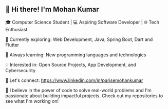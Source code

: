 ## 👋 Hi there! I'm Mohan Kumar

🎓 Computer Science Student | 💻 Aspiring Software Developer | 🌐 Tech Enthusiast

🔭 Currently exploring: Web Development, Java, Spring Boot, Dart and Flutter

🌱 Always learning: New programming languages and technologies

💡 Interested in: Open Source Projects, App Development, and Cybersecurity

💬 Let's connect: https://www.linkedin.com/in/parisemohankumar

🌟 I believe in the power of code to solve real-world problems and I'm passionate about building impactful projects. Check out my repositories to see what I'm working on!



<!--
**MohanKumar2003/MohanKumar2003** is a ✨ _special_ ✨ repository because its `README.md` (this file) appears on your GitHub profile.

Here are some ideas to get you started:

- 🔭 I’m currently working on ...
- 🌱 I’m currently learning ...
- 👯 I’m looking to collaborate on ...
- 🤔 I’m looking for help with ...
- 💬 Ask me about ...
- 📫 How to reach me: ...
- 😄 Pronouns: ...
- ⚡ Fun fact: ...
-->
